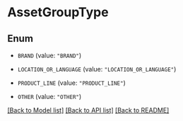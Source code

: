# AssetGroupType

## Enum


* `BRAND` (value: `"BRAND"`)

* `LOCATION_OR_LANGUAGE` (value: `"LOCATION_OR_LANGUAGE"`)

* `PRODUCT_LINE` (value: `"PRODUCT_LINE"`)

* `OTHER` (value: `"OTHER"`)


[[Back to Model list]](../README.md#documentation-for-models) [[Back to API list]](../README.md#documentation-for-api-endpoints) [[Back to README]](../README.md)


